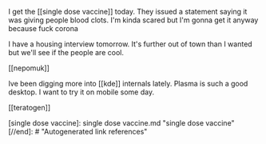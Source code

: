 I get the [[single dose vaccine]] today. They issued a statement saying it was giving people blood clots. I'm kinda scared but I'm gonna get it anyway because fuck corona

I have a housing interview tomorrow. It's further out of town than I wanted but we'll see if the people are cool.

[[nepomuk]]

Ive been digging more into [[kde]] internals lately. Plasma is such a good desktop. I want to try it on mobile some day.

[[teratogen]]

[//begin]: # "Autogenerated link references for markdown compatibility"
[single dose vaccine]: single dose vaccine.md "single dose vaccine"
[//end]: # "Autogenerated link references"


